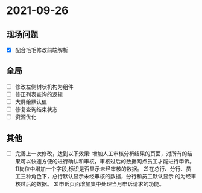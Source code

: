 # 2021-09-26
## 现场问题
  - [x] 配合毛毛修改前端解析
## 全局
  - [ ] 修改左侧树状机构为组件
  - [ ] 修正列表查询的逻辑
  - [ ] 大屏给默认值
  - [ ] 修复查询结束状态
  - [ ] 资源优化
## 其他
  - [ ] 完善上一次修改，达到以下效果:
        增加人工审核分析结果的页面，对所有的结果可以快速方便的进行确认和审核，审核过后的数据网点员工才能进行申诉。
        1)岗位中增加一个字段,标识是否显示未经审核的数据。
        2)在总行、分行、员工三种角色下，总行默认显示未经审核的数据，分行和员工默认显示        的为经审核过后的数据。
        3)申诉页面增加集中处理当月申诉请求的功能。